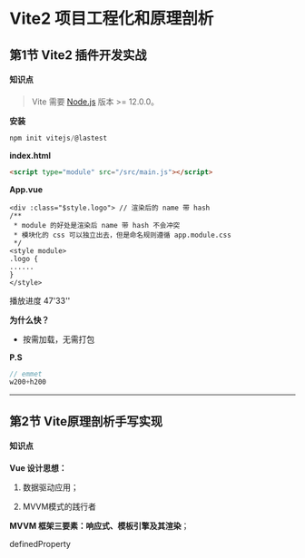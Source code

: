 

# Vite2 项目工程化和原理剖析

## 第1节 Vite2 插件开发实战

#### 知识点

> Vite 需要 [Node.js](https://nodejs.org/en/) 版本 >= 12.0.0。

**安装**

```javascript
npm init vitejs/@lastest
```
**index.html**

```html
<script type="module" src="/src/main.js"></script>
```
**App.vue**

```vue
<div :class="$style.logo"> // 渲染后的 name 带 hash
/**
 * module 的好处是渲染后 name 带 hash 不会冲突
 * 模块化的 css 可以独立出去，但是命名规则遵循 app.module.css
 */
<style module>
.logo {
......
}
</style>
```

播放进度 47'33''

**为什么快？**

- 按需加载，无需打包 

**P.S**

```javascript
// emmet
w200+h200

```


------



## 第2节 Vite原理剖析手写实现

#### 知识点

**Vue 设计思想：**

1. 数据驱动应用；

2. MVVM模式的践行者

**MVVM 框架三要素：响应式、模板引擎及其渲染**；

definedProperty



